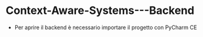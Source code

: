 # Context-Aware-Systems---Backend

- Per aprire il backend è necessario importare il progetto con PyCharm CE
